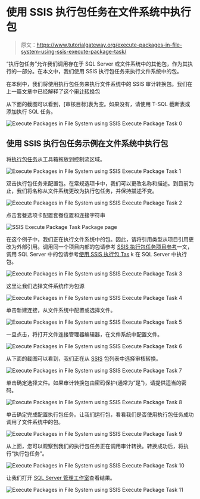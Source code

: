 # 使用 SSIS 执行包任务在文件系统中执行包

> 原文：<https://www.tutorialgateway.org/execute-packages-in-file-system-using-ssis-execute-package-task/>

“执行包任务”允许我们调用存在于 SQL Server 或文件系统中的其他包，作为其执行的一部分。在本文中，我们使用 SSIS 执行包任务来执行文件系统中的包。

在本例中，我们将使用执行包任务来执行文件系统中的 SSIS 审计转换包。我们在上一篇文章中已经解释了这个[审计转换](https://www.tutorialgateway.org/audit-transformation-in-ssis/)包

从下面的截图可以看到，[审核目标]表为空。如果没有，请使用 T-SQL 截断表或添加执行 SQL 任务。

![Execute Packages in File System using SSIS Execute Package Task 0](img/aa35b4cea94521f8dcca51b8ce0e298d.png)

## 使用 SSIS 执行包任务示例在文件系统中执行包

将[执行包任务](https://www.tutorialgateway.org/execute-package-task-in-ssis/)从工具箱拖放到控制流区域。

![Execute Packages in File System using SSIS Execute Package Task 1](img/2e4ef6a2230cdf2ce07c2725561ab6cd.png)

双击执行包任务来配置包。在常规选项卡中，我们可以更改名称和描述。到目前为止，我们将名称从文件系统更改为执行包任务，并保持描述不变。

![Execute Packages in File System using SSIS Execute Package Task 2](img/80739ac98dd550e1eb5aee06a30afcea.png)

点击套餐选项卡配置套餐位置和连接字符串

![SSIS Execute Package Task Package page](img/5a79b05e66afcb96bcadf8b41980f682.png)

在这个例子中，我们正在执行文件系统中的包。因此，请将引用类型从项目引用更改为外部引用。调用同一个项目内部的包请参考 [SSIS 执行包任务项目参考](https://www.tutorialgateway.org/ssis-execute-package-task-project-reference/)一文，调用 SQL Server 中的包请参考[使用 SSIS 执行包 Tas](https://www.tutorialgateway.org/execute-packages-in-sql-server-using-ssis-execute-package-task/) k 在 SQL Server 中执行包。

![Execute Packages in File System using SSIS Execute Package Task 3](img/5e5e19734903b47c85d80a225b7fef71.png)

这里让我们选择文件系统作为包源

![Execute Packages in File System using SSIS Execute Package Task 4](img/c99b3cd6cfffc249898677441f877d18.png)

单击新建连接，从文件系统中配置或选择文件。

![Execute Packages in File System using SSIS Execute Package Task 5](img/62b46bae1a10a973cc7442745530636c.png)

一旦点击<new connection="">，将打开文件连接管理器编辑器，在文件系统中配置文件。</new>

![Execute Packages in File System using SSIS Execute Package Task 6](img/13c13293a7b2a0fc92717f015387ad2a.png)

从下面的截图可以看到，我们正在从 [SSIS](https://www.tutorialgateway.org/ssis/) 包列表中选择审核转换。

![Execute Packages in File System using SSIS Execute Package Task 7](img/3d3c91f3c52f395c4e412e67f11882fb.png)

单击确定选择文件。如果审计转换包由密码保护(通常为“是”)，请提供适当的密码。

![Execute Packages in File System using SSIS Execute Package Task 8](img/46d13d927c1a21a1bbb993f3a18808b1.png)

单击确定完成配置执行包任务。让我们运行包，看看我们是否使用执行包任务成功调用了文件系统中的包。

![Execute Packages in File System using SSIS Execute Package Task 9](img/1018c7576874ba298c2ef126d622ffdf.png)

从上面，您可以观察到我们的执行包任务正在调用审计转换。转换成功后，将执行“执行包任务”。

![Execute Packages in File System using SSIS Execute Package Task 10](img/dc0e9b8c33ee7d8a6342c98bb522e244.png)

让我们打开 [SQL Server 管理工作室](https://www.tutorialgateway.org/sql/)查看结果。

![Execute Packages in File System using SSIS Execute Package Task 11](img/e7d92255eac01423f0611b1c6832cdff.png)
